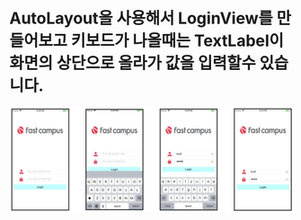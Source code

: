 # AutoLayout을 사용해서 LoginView를 만들어보고 키보드가 나올때는 TextLabel이 화면의 상단으로 올라가 값을 입력할수 있습니다.



![autoLayout](./img/autoLayout.png)

